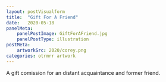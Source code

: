 ```yaml
---
layout: postVisualform
title:  "Gift For A Friend"
date:   2020-05-18 
panelMeta:
    panelPostImage: GiftForAFriend.jpg
    panelPostType: illustration
postMeta:
    artworkSrc: 2020/corey.png
categories: otrmrr artwork
---
```


A gift comission for an distant acquaintance and former friend.

